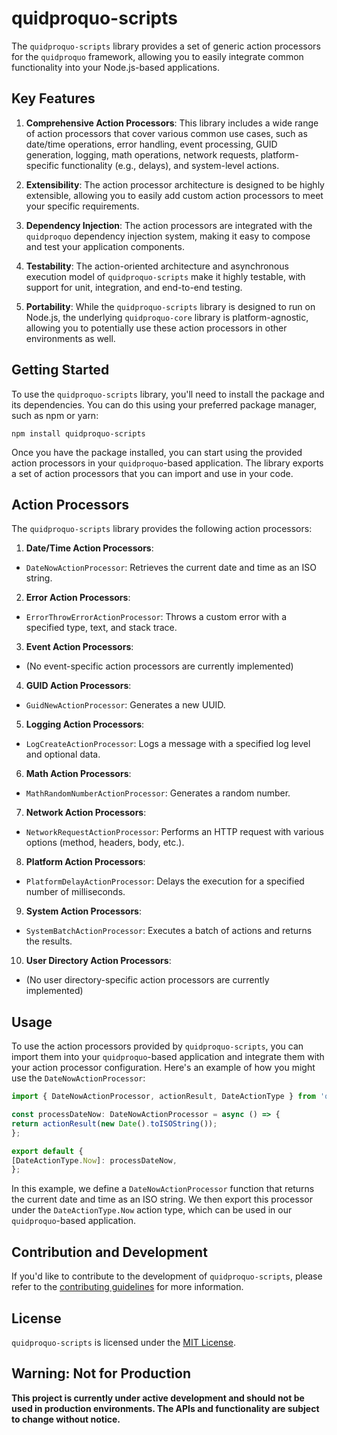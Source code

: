 # quidproquo-scripts

The `quidproquo-scripts` library provides a set of generic action processors for the `quidproquo` framework, allowing you to easily integrate common functionality into your Node.js-based applications.

## Key Features

1. **Comprehensive Action Processors**: This library includes a wide range of action processors that cover various common use cases, such as date/time operations, error handling, event processing, GUID generation, logging, math operations, network requests, platform-specific functionality (e.g., delays), and system-level actions.

2. **Extensibility**: The action processor architecture is designed to be highly extensible, allowing you to easily add custom action processors to meet your specific requirements.

3. **Dependency Injection**: The action processors are integrated with the `quidproquo` dependency injection system, making it easy to compose and test your application components.

4. **Testability**: The action-oriented architecture and asynchronous execution model of `quidproquo-scripts` make it highly testable, with support for unit, integration, and end-to-end testing.

5. **Portability**: While the `quidproquo-scripts` library is designed to run on Node.js, the underlying `quidproquo-core` library is platform-agnostic, allowing you to potentially use these action processors in other environments as well.

## Getting Started

To use the `quidproquo-scripts` library, you'll need to install the package and its dependencies. You can do this using your preferred package manager, such as npm or yarn:

```
npm install quidproquo-scripts
```

Once you have the package installed, you can start using the provided action processors in your `quidproquo`-based application. The library exports a set of action processors that you can import and use in your code.

## Action Processors

The `quidproquo-scripts` library provides the following action processors:

1. **Date/Time Action Processors**:
- `DateNowActionProcessor`: Retrieves the current date and time as an ISO string.

2. **Error Action Processors**:
- `ErrorThrowErrorActionProcessor`: Throws a custom error with a specified type, text, and stack trace.

3. **Event Action Processors**:
- (No event-specific action processors are currently implemented)

4. **GUID Action Processors**:
- `GuidNewActionProcessor`: Generates a new UUID.

5. **Logging Action Processors**:
- `LogCreateActionProcessor`: Logs a message with a specified log level and optional data.

6. **Math Action Processors**:
- `MathRandomNumberActionProcessor`: Generates a random number.

7. **Network Action Processors**:
- `NetworkRequestActionProcessor`: Performs an HTTP request with various options (method, headers, body, etc.).

8. **Platform Action Processors**:
- `PlatformDelayActionProcessor`: Delays the execution for a specified number of milliseconds.

9. **System Action Processors**:
- `SystemBatchActionProcessor`: Executes a batch of actions and returns the results.

10. **User Directory Action Processors**:
- (No user directory-specific action processors are currently implemented)

## Usage

To use the action processors provided by `quidproquo-scripts`, you can import them into your `quidproquo`-based application and integrate them with your action processor configuration. Here's an example of how you might use the `DateNowActionProcessor`:

```typescript
import { DateNowActionProcessor, actionResult, DateActionType } from 'quidproquo-scripts';

const processDateNow: DateNowActionProcessor = async () => {
return actionResult(new Date().toISOString());
};

export default {
[DateActionType.Now]: processDateNow,
};
```

In this example, we define a `DateNowActionProcessor` function that returns the current date and time as an ISO string. We then export this processor under the `DateActionType.Now` action type, which can be used in our `quidproquo`-based application.

## Contribution and Development

If you'd like to contribute to the development of `quidproquo-scripts`, please refer to the [contributing guidelines](https://github.com/joe-coady/quidproquo/blob/main/CONTRIBUTING.md) for more information.

## License

`quidproquo-scripts` is licensed under the [MIT License](https://github.com/joe-coady/quidproquo/blob/main/LICENSE).

## Warning: Not for Production

**This project is currently under active development and should not be used in production environments. The APIs and functionality are subject to change without notice.**